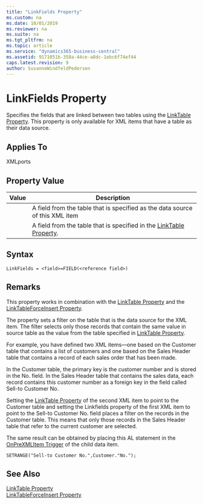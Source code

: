 ```yaml
---
title: "LinkFields Property"
ms.custom: na
ms.date: 10/01/2019
ms.reviewer: na
ms.suite: na
ms.tgt_pltfrm: na
ms.topic: article
ms.service: "dynamics365-business-central"
ms.assetid: 9171051b-358a-44ce-a8dc-1ebc6f74ef44
caps.latest.revision: 9
author: SusanneWindfeldPedersen
---
```


 

# LinkFields Property
Specifies the fields that are linked between two tables using the [LinkTable Property](devenv-linktable-property.md). This property is only available for XML items that have a table as their data source.  
  
## Applies To  
 XMLports  
  
## Property Value  
  
|**Value**|**Description**|  
|---------------|---------------------|  
|**<field>**|A field from the table that is specified as the data source of this XML item|  
|**<reference field>**|A field from the table that is specified in the [LinkTable Property](devenv-linktable-property.md).|  
  
## Syntax
```  
LinkFields = <field>=FIELD(<reference field>)   
```  
 ## Remarks  
 
 This property works in combination with the [LinkTable Property](devenv-linktable-property.md) and the [LinkTableForceInsert Property](devenv-linktableforceinsert-property.md).  
  
 The property sets a filter on the table that is the data source for the XML item. The filter selects only those records that contain the same **<field>** value in source table as the **<reference field>** value from the table specified in [LinkTable Property](devenv-linktable-property.md).  
  
 For example, you have defined two XML items—one based on the Customer table that contains a list of customers and one based on the Sales Header table that contains a record of each sales order that has been made.  
  
 In the Customer table, the primary key is the customer number and is stored in the No. field. In the Sales Header table that contains the sales data, each record contains this customer number as a foreign key in the field called Sell-to Customer No.  
  
 Setting the [LinkTable Property](devenv-linktable-property.md) of the second XML item to point to the Customer table and setting the Linkfields property of the first XML item to point to the Sell-to Customer No. field places a filter on the records in the Customer table. This means that only those records in the Sales Header table that refer to the current customer are selected.  
  
 The same result can be obtained by placing this AL statement in the [OnPreXMLItem Trigger](../triggers/devenv-onprexmlitem-trigger.md) of the child data item.  
  
```  
SETRANGE("Sell-to Customer No.",Customer."No.");  
```  
  
## See Also  
 [LinkTable Property](devenv-linktable-property.md)   
 [LinkTableForceInsert Property](devenv-linktableforceinsert-property.md)